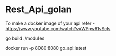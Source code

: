 # Rest_Api_golan
To make a docker image of your api refer -https://www.youtube.com/watch?v=WPpw61vScIs
   
go build
./modules

docker run -p 8080:8080 go_api:latest

